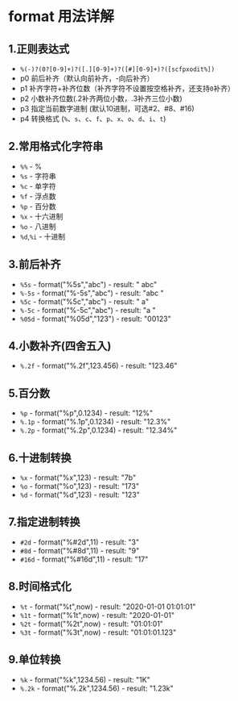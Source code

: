 # format 用法详解

## 1.正则表达式
- `%(-)?(0?[0-9]+)?([.][0-9]+)?([#][0-9]+)?([scfpxodit%])`
- p0 前后补齐（默认向前补齐，-向后补齐）
- p1 补齐字符+补齐位数（补齐字符不设置按空格补齐，还支持`0`补齐）
- p2 小数补齐位数(.2补齐两位小数，.3补齐三位小数)
- p3 指定当前数字进制 (默认10进制，可选#2、#8、#16)
- p4 转换格式 (`%`、`s`、`c`、`f`、`p`、`x`、`o`、`d`、`i`、`t`)

## 2.常用格式化字符串
- `%%`          - %
- `%s`          - 字符串
- `%c`          - 单字符
- `%f`          - 浮点数
- `%p`          - 百分数
- `%x`          - 十六进制
- `%o`          - 八进制
- `%d`,`%i`     - 十进制

## 3.前后补齐
- `%5s`         - format("%5s","abc")       - result: "  abc"
- `%-5s`        - format("%-5s","abc")      - result: "abc  "
- `%5c`         - format("%5c","abc")       - result: "    a"
- `%-5c`        - format("%-5c","abc")      - result: "a    "
- `%05d`        - format("%05d","123")      - result: "00123"

## 4.小数补齐(四舍五入)
- `%.2f`        - format("%.2f",123.456)    - result: "123.46"

## 5.百分数
- `%p`          - format("%p",0.1234)       - result: "12%"
- `%.1p`        - format("%.1p",0.1234)     - result: "12.3%"
- `%.2p`        - format("%.2p",0.1234)     - result: "12.34%"

## 6.十进制转换
- `%x`          - format("%x",123)          - result: "7b"
- `%o`          - format("%o",123)          - result: "173"
- `%d`          - format("%d",123)          - result: "123"

## 7.指定进制转换
- `#2d`         - format("%#2d",11)         - result: "3"
- `#8d`         - format("%#8d",11)         - result: "9"
- `#16d`        - format("%#16d",11)        - result: "17"

## 8.时间格式化
- `%t`          - format("%t",now)          - result: "2020-01-01 01:01:01"
- `%1t`         - format("%1t",now)         - result: "2020-01-01"
- `%2t`         - format("%2t",now)         - result: "01:01:01"
- `%3t`         - format("%3t",now)         - result: "01:01:01.123"

## 9.单位转换
- `%k`          - format("%k",1234.56)      - result: "1K"
- `%.2k`        - format("%.2k",1234.56)    - result: "1.23k"